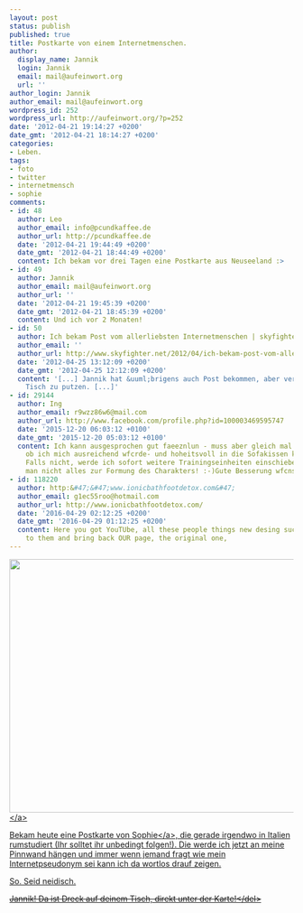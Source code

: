```yaml
---
layout: post
status: publish
published: true
title: Postkarte von einem Internetmenschen.
author:
  display_name: Jannik
  login: Jannik
  email: mail@aufeinwort.org
  url: ''
author_login: Jannik
author_email: mail@aufeinwort.org
wordpress_id: 252
wordpress_url: http://aufeinwort.org/?p=252
date: '2012-04-21 19:14:27 +0200'
date_gmt: '2012-04-21 18:14:27 +0200'
categories:
- Leben.
tags:
- foto
- twitter
- internetmensch
- sophie
comments:
- id: 48
  author: Leo
  author_email: info@pcundkaffee.de
  author_url: http://pcundkaffee.de
  date: '2012-04-21 19:44:49 +0200'
  date_gmt: '2012-04-21 18:44:49 +0200'
  content: Ich bekam vor drei Tagen eine Postkarte aus Neuseeland :>
- id: 49
  author: Jannik
  author_email: mail@aufeinwort.org
  author_url: ''
  date: '2012-04-21 19:45:39 +0200'
  date_gmt: '2012-04-21 18:45:39 +0200'
  content: Und ich vor 2 Monaten!
- id: 50
  author: Ich bekam Post vom allerliebsten Internetmenschen | skyfighter
  author_email: ''
  author_url: http://www.skyfighter.net/2012/04/ich-bekam-post-vom-allerliebsten-internetmenschen/
  date: '2012-04-25 13:12:09 +0200'
  date_gmt: '2012-04-25 12:12:09 +0200'
  content: '[...] Jannik hat &uuml;brigens auch Post bekommen, aber vergessen den
    Tisch zu putzen. [...]'
- id: 29144
  author: Ing
  author_email: r9wzz86w6@mail.com
  author_url: http://www.facebook.com/profile.php?id=100003469595747
  date: '2015-12-20 06:03:12 +0100'
  date_gmt: '2015-12-20 05:03:12 +0100'
  content: Ich kann ausgesprochen gut faeeznlun - muss aber gleich mal nachfragen,
    ob ich mich ausreichend wfcrde- und hoheitsvoll in die Sofakissen kuschle dabei.
    Falls nicht, werde ich sofort weitere Trainingseinheiten einschieben. Was tut
    man nicht alles zur Formung des Charakters! :-)Gute Besserung wfcnsch ich dir!
- id: 118220
  author: http:&#47;&#47;www.ionicbathfootdetox.com&#47;
  author_email: g1ec55roo@hotmail.com
  author_url: http://www.ionicbathfootdetox.com/
  date: '2016-04-29 02:12:25 +0200'
  date_gmt: '2016-04-29 01:12:25 +0200'
  content: Here you got YouTUbe, all these people things new desing sucks, listen
    to them and bring back OUR page, the original one,
---
```

<p><a href="http:&#47;&#47;res.cloudinary.com&#47;aufeinwort-org&#47;image&#47;upload&#47;v1382562360&#47;P1020884_mgqdi3.jpg"><img class="aligncenter size-large wp-image-253" title="P1020884" src="http:&#47;&#47;res.cloudinary.com&#47;aufeinwort-org&#47;image&#47;upload&#47;h_391,w_696&#47;v1382562360&#47;P1020884_mgqdi3.jpg" alt="" width="800" height="449" &#47;><&#47;a></p>
<p>Bekam heute eine Postkarte von <a href="https:&#47;&#47;twitter.com&#47;#!&#47;_spohie_">Sophie<&#47;a>, die gerade irgendwo in Italien rumstudiert (Ihr solltet ihr unbedingt folgen!). Die werde ich jetzt an meine Pinnwand h&auml;ngen und immer wenn jemand fragt wie mein Internetpseudonym sei kann ich da wortlos drauf zeigen.</p>
<p>So. Seid neidisch.</p>
<p><del>Jannik! Da ist Dreck auf deinem Tisch, direkt unter der Karte!<&#47;del></p>
